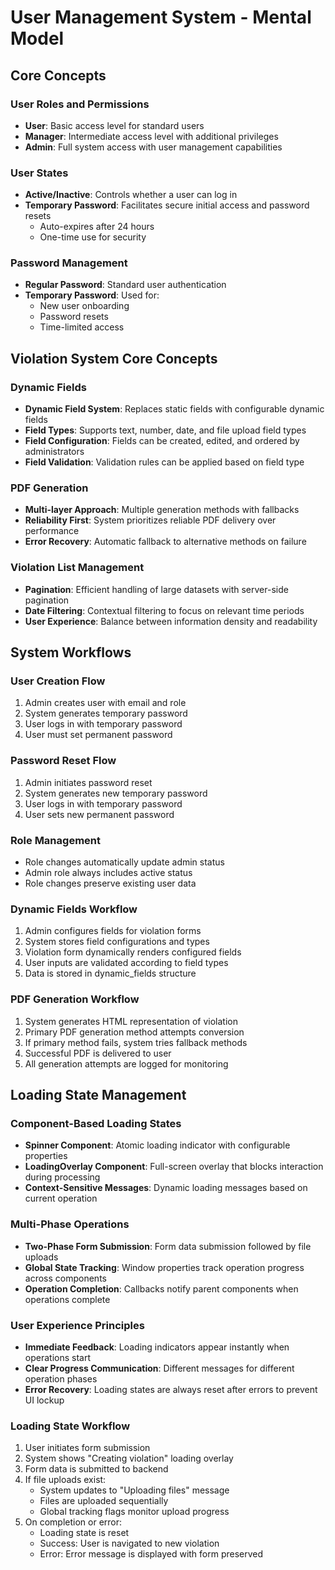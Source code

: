 # User Management System - Mental Model

## Core Concepts

### User Roles and Permissions
- **User**: Basic access level for standard users
- **Manager**: Intermediate access level with additional privileges
- **Admin**: Full system access with user management capabilities

### User States
- **Active/Inactive**: Controls whether a user can log in
- **Temporary Password**: Facilitates secure initial access and password resets
  - Auto-expires after 24 hours
  - One-time use for security

### Password Management
- **Regular Password**: Standard user authentication
- **Temporary Password**: Used for:
  - New user onboarding
  - Password resets
  - Time-limited access

## Violation System Core Concepts

### Dynamic Fields
- **Dynamic Field System**: Replaces static fields with configurable dynamic fields
- **Field Types**: Supports text, number, date, and file upload field types
- **Field Configuration**: Fields can be created, edited, and ordered by administrators
- **Field Validation**: Validation rules can be applied based on field type

### PDF Generation
- **Multi-layer Approach**: Multiple generation methods with fallbacks
- **Reliability First**: System prioritizes reliable PDF delivery over performance
- **Error Recovery**: Automatic fallback to alternative methods on failure

### Violation List Management
- **Pagination**: Efficient handling of large datasets with server-side pagination
- **Date Filtering**: Contextual filtering to focus on relevant time periods
- **User Experience**: Balance between information density and readability

## System Workflows

### User Creation Flow
1. Admin creates user with email and role
2. System generates temporary password
3. User logs in with temporary password
4. User must set permanent password

### Password Reset Flow
1. Admin initiates password reset
2. System generates new temporary password
3. User logs in with temporary password
4. User sets new permanent password

### Role Management
- Role changes automatically update admin status
- Admin role always includes active status
- Role changes preserve existing user data 

### Dynamic Fields Workflow
1. Admin configures fields for violation forms
2. System stores field configurations and types
3. Violation form dynamically renders configured fields
4. User inputs are validated according to field types
5. Data is stored in dynamic_fields structure

### PDF Generation Workflow
1. System generates HTML representation of violation
2. Primary PDF generation method attempts conversion
3. If primary method fails, system tries fallback methods
4. Successful PDF is delivered to user
5. All generation attempts are logged for monitoring 

## Loading State Management

### Component-Based Loading States
- **Spinner Component**: Atomic loading indicator with configurable properties
- **LoadingOverlay Component**: Full-screen overlay that blocks interaction during processing
- **Context-Sensitive Messages**: Dynamic loading messages based on current operation

### Multi-Phase Operations
- **Two-Phase Form Submission**: Form data submission followed by file uploads
- **Global State Tracking**: Window properties track operation progress across components
- **Operation Completion**: Callbacks notify parent components when operations complete

### User Experience Principles
- **Immediate Feedback**: Loading indicators appear instantly when operations start
- **Clear Progress Communication**: Different messages for different operation phases
- **Error Recovery**: Loading states are always reset after errors to prevent UI lockup

### Loading State Workflow
1. User initiates form submission
2. System shows "Creating violation" loading overlay
3. Form data is submitted to backend
4. If file uploads exist:
   - System updates to "Uploading files" message
   - Files are uploaded sequentially
   - Global tracking flags monitor upload progress
5. On completion or error:
   - Loading state is reset
   - Success: User is navigated to new violation
   - Error: Error message is displayed with form preserved 